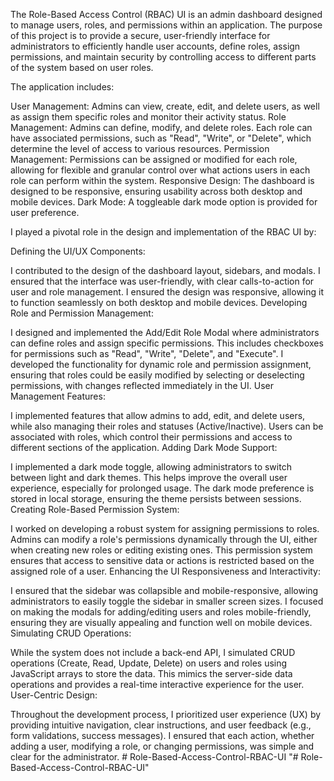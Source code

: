 The Role-Based Access Control (RBAC) UI is an admin dashboard designed to manage users, roles, and permissions within an application. The purpose of this project is to provide a secure, user-friendly interface for administrators to efficiently handle user accounts, define roles, assign permissions, and maintain security by controlling access to different parts of the system based on user roles.

The application includes:

User Management: Admins can view, create, edit, and delete users, as well as assign them specific roles and monitor their activity status.
Role Management: Admins can define, modify, and delete roles. Each role can have associated permissions, such as "Read", "Write", or "Delete", which determine the level of access to various resources.
Permission Management: Permissions can be assigned or modified for each role, allowing for flexible and granular control over what actions users in each role can perform within the system.
Responsive Design: The dashboard is designed to be responsive, ensuring usability across both desktop and mobile devices.
Dark Mode: A toggleable dark mode option is provided for user preference.


I played a pivotal role in the design and implementation of the RBAC UI by:

Defining the UI/UX Components:

I contributed to the design of the dashboard layout, sidebars, and modals. I ensured that the interface was user-friendly, with clear calls-to-action for user and role management.
I ensured the design was responsive, allowing it to function seamlessly on both desktop and mobile devices.
Developing Role and Permission Management:

I designed and implemented the Add/Edit Role Modal where administrators can define roles and assign specific permissions. This includes checkboxes for permissions such as "Read", "Write", "Delete", and "Execute".
I developed the functionality for dynamic role and permission assignment, ensuring that roles could be easily modified by selecting or deselecting permissions, with changes reflected immediately in the UI.
User Management Features:

I implemented features that allow admins to add, edit, and delete users, while also managing their roles and statuses (Active/Inactive).
Users can be associated with roles, which control their permissions and access to different sections of the application.
Adding Dark Mode Support:

I implemented a dark mode toggle, allowing administrators to switch between light and dark themes. This helps improve the overall user experience, especially for prolonged usage.
The dark mode preference is stored in local storage, ensuring the theme persists between sessions.
Creating Role-Based Permission System:

I worked on developing a robust system for assigning permissions to roles. Admins can modify a role's permissions dynamically through the UI, either when creating new roles or editing existing ones.
This permission system ensures that access to sensitive data or actions is restricted based on the assigned role of a user.
Enhancing the UI Responsiveness and Interactivity:

I ensured that the sidebar was collapsible and mobile-responsive, allowing administrators to easily toggle the sidebar in smaller screen sizes.
I focused on making the modals for adding/editing users and roles mobile-friendly, ensuring they are visually appealing and function well on mobile devices.
Simulating CRUD Operations:

While the system does not include a back-end API, I simulated CRUD operations (Create, Read, Update, Delete) on users and roles using JavaScript arrays to store the data. This mimics the server-side data operations and provides a real-time interactive experience for the user.
User-Centric Design:

Throughout the development process, I prioritized user experience (UX) by providing intuitive navigation, clear instructions, and user feedback (e.g., form validations, success messages).
I ensured that each action, whether adding a user, modifying a role, or changing permissions, was simple and clear for the administrator.
#   R o l e - B a s e d - A c c e s s - C o n t r o l - R B A C - U I  
 "# Role-Based-Access-Control-RBAC-UI" 
